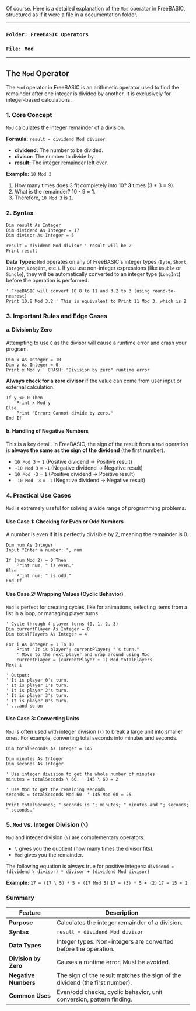 Of course. Here is a detailed explanation of the `Mod` operator in FreeBASIC, structured as if it were a file in a documentation folder.

***

### `Folder: FreeBASIC Operators`
### `File: Mod`

---

## The `Mod` Operator

The `Mod` operator in FreeBASIC is an arithmetic operator used to find the remainder after one integer is divided by another. It is exclusively for integer-based calculations.

### 1. Core Concept

`Mod` calculates the integer remainder of a division.

**Formula:** `result = dividend Mod divisor`

- **dividend:** The number to be divided.
- **divisor:** The number to divide by.
- **result:** The integer remainder left over.

**Example:**
`10 Mod 3`

1.  How many times does 3 fit completely into 10? **3** times (3 * 3 = 9).
2.  What is the remainder? 10 - 9 = **1**.
3.  Therefore, `10 Mod 3` is `1`.

### 2. Syntax

```freebasic
Dim result As Integer
Dim dividend As Integer = 17
Dim divisor As Integer = 5

result = dividend Mod divisor ' result will be 2
Print result
```

**Data Types:** `Mod` operates on any of FreeBASIC's integer types (`Byte`, `Short`, `Integer`, `LongInt`, etc.). If you use non-integer expressions (like `Double` or `Single`), they will be automatically converted to an integer type (`LongInt`) before the operation is performed.

```freebasic
' FreeBASIC will convert 10.8 to 11 and 3.2 to 3 (using round-to-nearest)
Print 10.8 Mod 3.2 ' This is equivalent to Print 11 Mod 3, which is 2
```

### 3. Important Rules and Edge Cases

#### a. Division by Zero
Attempting to use `0` as the divisor will cause a runtime error and crash your program.

```freebasic
Dim x As Integer = 10
Dim y As Integer = 0
Print x Mod y ' CRASH: "Division by zero" runtime error
```
**Always check for a zero divisor** if the value can come from user input or external calculation.

```freebasic
If y <> 0 Then
    Print x Mod y
Else
    Print "Error: Cannot divide by zero."
End If
```

#### b. Handling of Negative Numbers
This is a key detail. In FreeBASIC, the sign of the result from a `Mod` operation is **always the same as the sign of the dividend** (the first number).

- `10 Mod 3` = `1` (Positive dividend -> Positive result)
- `-10 Mod 3` = `-1` (Negative dividend -> Negative result)
- `10 Mod -3` = `1` (Positive dividend -> Positive result)
- `-10 Mod -3` = `-1` (Negative dividend -> Negative result)

### 4. Practical Use Cases

`Mod` is extremely useful for solving a wide range of programming problems.

#### Use Case 1: Checking for Even or Odd Numbers
A number is even if it is perfectly divisible by 2, meaning the remainder is 0.

```freebasic
Dim num As Integer
Input "Enter a number: ", num

If (num Mod 2) = 0 Then
    Print num; " is even."
Else
    Print num; " is odd."
End If
```

#### Use Case 2: Wrapping Values (Cyclic Behavior)
`Mod` is perfect for creating cycles, like for animations, selecting items from a list in a loop, or managing player turns.

```freebasic
' Cycle through 4 player turns (0, 1, 2, 3)
Dim currentPlayer As Integer = 0
Dim totalPlayers As Integer = 4

For i As Integer = 1 To 10
    Print "It is player"; currentPlayer; "'s turn."
    ' Move to the next player and wrap around using Mod
    currentPlayer = (currentPlayer + 1) Mod totalPlayers
Next i

' Output:
' It is player 0's turn.
' It is player 1's turn.
' It is player 2's turn.
' It is player 3's turn.
' It is player 0's turn.
' ...and so on
```

#### Use Case 3: Converting Units
`Mod` is often used with integer division (`\`) to break a large unit into smaller ones. For example, converting total seconds into minutes and seconds.

```freebasic
Dim totalSeconds As Integer = 145

Dim minutes As Integer
Dim seconds As Integer

' Use integer division to get the whole number of minutes
minutes = totalSeconds \ 60  ' 145 \ 60 = 2

' Use Mod to get the remaining seconds
seconds = totalSeconds Mod 60  ' 145 Mod 60 = 25

Print totalSeconds; " seconds is "; minutes; " minutes and "; seconds; " seconds."
```

### 5. `Mod` vs. Integer Division (`\`)

`Mod` and integer division (`\`) are complementary operators.
- `\` gives you the quotient (how many times the divisor fits).
- `Mod` gives you the remainder.

The following equation is always true for positive integers:
`dividend = (dividend \ divisor) * divisor + (dividend Mod divisor)`

**Example:**
`17 = (17 \ 5) * 5 + (17 Mod 5)`
`17 = (3) * 5 + (2)`
`17 = 15 + 2`

### Summary

| Feature              | Description                                                                 |
| -------------------- | --------------------------------------------------------------------------- |
| **Purpose**          | Calculates the integer remainder of a division.                             |
| **Syntax**           | `result = dividend Mod divisor`                                             |
| **Data Types**       | Integer types. Non-integers are converted before the operation.             |
| **Division by Zero** | Causes a runtime error. Must be avoided.                                    |
| **Negative Numbers** | The sign of the result matches the sign of the dividend (the first number). |
| **Common Uses**      | Even/odd checks, cyclic behavior, unit conversion, pattern finding.         |

